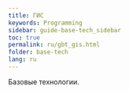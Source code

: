 ```yaml
---
title: ГИС
keywords: Programming
sidebar: guide-base-tech_sidebar
toc: true
permalink: ru/gbt_gis.html
folder: base-tech
lang: ru
---
```


Базовые технологии.